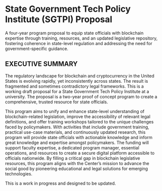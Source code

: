 # State Government Tech Policy Institute (SGTPI) Proposal
A four-year program proposal to equip state officials with blockchain expertise through training, resources, and an updated legislative repository, fostering coherence in state-level regulation and addressing the need for government-specific guidance.

## EXECUTIVE SUMMARY
The regulatory landscape for blockchain and cryptocurrency in the United States is evolving rapidly, yet inconsistently across states. The result is fragmented and sometimes contradictory legal frameworks. This is a working draft proposal for a State Government Tech Policy Institute at a university. The proposal is a two-year proof of concept program to create a comprehensive, trusted resource for state officials. 

This program aims to unify and enhance state-level understanding of blockchain-related legislation, improve the accessibility of relevant legal definitions, and offer training workshops tailored to the unique challenges faced by policymakers. With activities that include government training, practical use-case materials, and continuously updated research, this program will provide state officials with actionable knowledge and inform great knowledge and expertise amongst policymakers. The funding will support faculty expertise, a dedicated program manager, essential operations, and resources to create a secure digital platform accessible to officials nationwide. By filling a critical gap in blockchain legislative resources, this program aligns with the Center’s mission to advance the social good by pioneering educational and legal solutions for emerging technologies.

This is a work in progress and designed to be updated.
